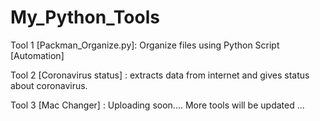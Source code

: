 # My_Python_Tools
Tool 1 [Packman_Organize.py]: Organize files using Python Script [Automation] 

Tool 2 [Coronavirus status] : extracts data from internet and gives status about coronavirus.

Tool 3 [Mac Changer] : Uploading soon....
More tools will be updated ...
